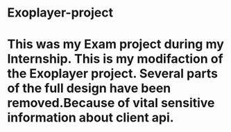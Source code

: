 # Exoplayer-project
# This was my Exam project during my Internship. This is my modifaction of the Exoplayer project. Several parts of the full design have been removed.Because of vital sensitive information about client api.
